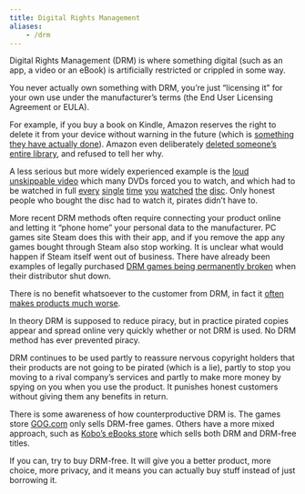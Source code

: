 ```yaml
---
title: Digital Rights Management
aliases:
    - /drm
---
```


Digital Rights Management (DRM) is where something digital (such as an app, a video or an eBook) is artificially restricted or crippled in some way.

You never actually own something with DRM, you’re just “licensing it” for your own use under the manufacturer’s terms (the End User Licensing Agreement or EULA).

For example, if you buy a book on Kindle, Amazon reserves the right to delete it from your device without warning in the future (which is [something they have actually done][amazon-orwell]). Amazon even deliberately [deleted someone’s entire library][amazon-delete], and refused to tell her why.

A less serious but more widely experienced example is the [loud unskippable video][piracy-intro] which many DVDs forced you to watch, and which had to be watched in full [every][piracy-intro] [single][piracy-intro] [time][piracy-intro] [you][piracy-intro] [watched][piracy-intro] [the][piracy-intro] [disc][piracy-intro]. Only honest people who bought the disc had to watch it, pirates didn’t have to.

More recent DRM methods often require connecting your product online and letting it  “phone home” your personal data to the manufacturer. PC games site Steam does this with their app, and if you remove the app any games bought through Steam also stop working. It is unclear what would happen if Steam itself went out of business. There have already been examples of legally purchased [DRM games being permanently broken][game-broken] when their distributor shut down.

There is no benefit whatsoever to the customer from DRM, in fact it [often makes products much worse][simcity-drm].

In theory DRM is supposed to reduce piracy, but in practice pirated copies appear and spread online very quickly whether or not DRM is used. No DRM method has ever prevented piracy.

DRM continues to be used partly to reassure nervous copyright holders that their products are not going to be pirated (which is a lie), partly to stop you moving to a rival company’s services and partly to make more money by spying on you when you use the product. It punishes honest customers without giving them any benefits in return.

There is some awareness of how counterproductive DRM is. The games store [GOG.com][gog] only sells DRM-free games. Others have a more mixed approach, such as [Kobo’s eBooks store][kobo] which sells both DRM and DRM-free titles.

If you can, try to buy DRM-free. It will give you a better product, more choice, more privacy, and it means you can actually buy stuff instead of just borrowing it.


[amazon-delete]: https://www.wired.com/2012/10/amazons-remote-wipe-of-customers-kindle-highlights-perils-of-drm/
[amazon-orwell]: https://www.nytimes.com/2009/07/18/technology/companies/18amazon.html
[game-broken]: https://web.archive.org/web/20180904104351/https://twinfinite.net/2018/06/metal-gear-rising-no-longer-playable-on-mac-due-to-drm-shutdown/
[gog]: https://www.gog.com/
[kobo]: https://swiso.org/unofficial-kobo-search/
[piracy-intro]: https://www.youtube.com/watch?v=HmZm8vNHBSU
[simcity-drm]: https://www.mic.com/articles/29213/simcity-drm-always-online-mode-results-in-disaster-for-gamers